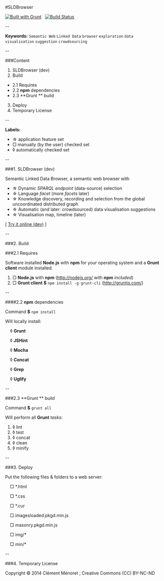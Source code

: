 #SLDBrowser

[![Built with Grunt](https://cdn.gruntjs.com/builtwith.png)](http://gruntjs.com/) &nbsp; [![Build Status](https://travis-ci.org/clemeno/SLDBrowser.svg?branch=dev)](https://travis-ci.org/clemeno/SLDBrowser) 

--

**Keywords:** `Semantic Web` `Linked Data` `browser` `exploration` `data visualisation` `suggestion` `crowdsourcing`

--

###Content
1. SLDBrowser (dev)
2. Build
 - 2.1 Requires
 - 2.2 **npm** dependencies
 - 2.3 **Grunt ** build
3. Deploy
4. Temporary License

--

**Labels:** 
- ☆ application feature set
- □ manually (by the user) checked set
- ◊ automatically checked set

--

###1. SLDBrowser (dev)

Semantic Linked Data Browser, a semantic web browser with 
- ☆ Dynamic *SPARQL endpoint* (data-source) selection
- ☆ Language *facet* (more *facets* later)
- ☆ Knowledge discovery, recording and selection from the global uncoordinated distributed graph
- ☆ Automatic (and later: crowdsourced) data visualisation suggestions
- ☆ Visualisation map, timeline (later)

\[ [Try it online (dev)](http://pirmil.eu/) \]

--

###2. Build

###2.1 Requires

Software installed **Node.js** with **npm** for your operating system and a **Grunt client** module installed. 

 1. □ **Node.js** with **npm** (http://nodejs.org/ with **npm** *included*) 
 2. □ **Grunt client** **$** `npm install -g grunt-cli` (http://gruntjs.com/) 

--

####2.2 **npm** dependencies

Command **$** `npm install` 

Will locally install: 

 &nbsp;&nbsp;&nbsp;&nbsp;◊ **Grunt**
 
 &nbsp;&nbsp;&nbsp;&nbsp;◊ **JSHint**
 
 &nbsp;&nbsp;&nbsp;&nbsp;◊ **Mocha**
 
 &nbsp;&nbsp;&nbsp;&nbsp;◊ **Concat**
 
 &nbsp;&nbsp;&nbsp;&nbsp;◊ **Grep**
 
 &nbsp;&nbsp;&nbsp;&nbsp;◊ **Uglify**

--

###2.3 **Grunt ** build

Command **$** `grunt all`

Will perform all **Grunt** *tasks*: 

 1. &loz; lint
 2. &loz; test
 3. &loz; concat
 4. &loz; clean
 5. &loz; minify

--

###3. Deploy

Put the following files &amp; folders to a web server: 

 &nbsp;&nbsp;&nbsp;&nbsp;□ *.html
 
 &nbsp;&nbsp;&nbsp;&nbsp;□ *.css
 
 &nbsp;&nbsp;&nbsp;&nbsp;□ *.cur
 
 &nbsp;&nbsp;&nbsp;&nbsp;□ imagesloaded.pkgd.min.js
 
 &nbsp;&nbsp;&nbsp;&nbsp;□ masonry.pkgd.min.js
 
 &nbsp;&nbsp;&nbsp;&nbsp;□ img/*
 
 &nbsp;&nbsp;&nbsp;&nbsp;□ min/*

--

###4. Temporary License

Copyright © 2014 Clément Ménoret ; Creative Commons (CC) BY-NC-ND
